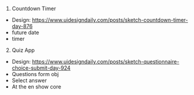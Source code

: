 1. Countdown Timer

- Design: https://www.uidesigndaily.com/posts/sketch-countdown-timer-day-876
- future date
- timer

2. Quiz App

- Design: https://www.uidesigndaily.com/posts/sketch-questionnaire-choice-submit-day-924
- Questions form obj
- Select answer
- At the en show core
